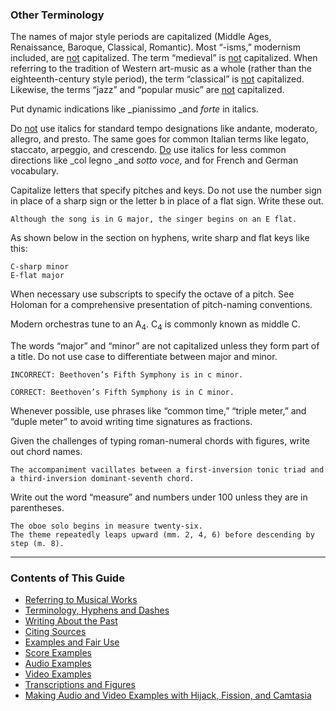 ### Other Terminology

The names of major style periods are capitalized (Middle Ages, Renaissance, Baroque, Classical, Romantic). Most “-isms,” modernism included, are <span style="text-decoration:underline;">not</span> capitalized. The term “medieval” is <span style="text-decoration:underline;">not</span> capitalized. When referring to the tradition of Western art-music as a whole (rather than the eighteenth-century style period), the term “classical” is <span style="text-decoration:underline;">not</span> capitalized. Likewise, the terms “jazz” and “popular music” are <span style="text-decoration:underline;">not</span> capitalized.

Put dynamic indications like _pianissimo _and _forte_ in italics.

Do <span style="text-decoration:underline;">not</span> use italics for standard tempo designations like andante, moderato, allegro, and presto. The same goes for common Italian terms like legato, staccato, arpeggio, and crescendo. <span style="text-decoration:underline;">Do</span> use italics for less common directions like _col legno _and _sotto voce_, and for French and German vocabulary.

Capitalize letters that specify pitches and keys. Do not use the number sign in place of a sharp sign or the letter b in place of a flat sign. Write these out.   

	Although the song is in G major, the singer begins on an E flat.  

As shown below in the section on hyphens, write sharp and flat keys like this: 

	C-sharp minor
	E-flat major 

When necessary use subscripts to specify the octave of a pitch. See Holoman for a comprehensive presentation of pitch-naming conventions.

Modern orchestras tune to an A<sub>4</sub>. C<sub>4</sub> is commonly known as middle C.  

The words “major” and “minor” are not capitalized unless they form part of a title. Do not use case to differentiate between major and minor. 

	INCORRECT: Beethoven’s Fifth Symphony is in c minor.

	CORRECT: Beethoven’s Fifth Symphony is in C minor.

Whenever possible, use phrases like “common time,” “triple meter,” and “duple meter” to avoid writing time signatures as fractions. 

Given the challenges of typing roman-numeral chords with figures, write out chord names.

	The accompaniment vacillates between a first-inversion tonic triad and a third-inversion dominant-seventh chord. 

Write out the word “measure” and numbers under 100 unless they are in parentheses.

	The oboe solo begins in measure twenty-six.
	The theme repeatedly leaps upward (mm. 2, 4, 6) before descending by step (m. 8). 
-----

### Contents of This Guide

- [Referring to Musical Works](1_works.md)
- [Terminology, Hyphens and Dashes](2_terms.md)
- [Writing About the Past](3_past.md)
- [Citing Sources](4_citing_sources.md)
- [Examples and Fair Use](5_examples_intro.md)
- [Score Examples](6_score_example.md)
- [Audio Examples](7_audio_example.md)
- [Video Examples](8_video_example.md)
- [Transcriptions and Figures](9_transcriptions_figures.md)
- [Making Audio and Video Examples with Hijack, Fission, and Camtasia](audio_video_guide.md)
